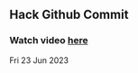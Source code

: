 
 ## Hack Github Commit 
 ### Watch video <a href="https://www.youtube.com">here</a> 
 Fri 23 Jun 2023 
